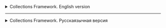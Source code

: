 <details>
<summary>Collections Framework. English version</summary>

<details>
<summary>Lesson 33. Stack and Queue data structure </summary>
<details>
<summary>Stack</summary>

### What is Stack?

A stack is a linear data structure in which the insertion of a new element and removal of an existing element takes
place at the same end represented as the top of the stack.

To implement the stack, it is required to maintain the pointer to the top of the stack, which is the last element to be
inserted because we can access the elements only on the top of the stack.

#### LIFO( Last In First Out ):

This strategy states that the element that is inserted last will come out first.
You can take a pile of plates kept on top of each other as a real-life example. The plate which we put last is on the
top and since we remove the plate that is at the top, we can say that the plate that was put last comes out first.

### Basic Operations on Stack

In order to make manipulations in a stack, there are certain operations provided to us.

- `push()` to insert an element into the stack
- `pop()` to remove an element from the stack
- `peek()` Returns the top element of the stack.
- `isEmpty()` returns true if stack is empty else false.
- `size()` returns the size of stack.

![img_12.png](images%2Fimg_12.png)

### Push:

Adds an item to the stack. If the stack is full, then it is said to be an Overflow condition.

### Pop:

Removes an item from the stack. The items are popped in the reversed order in which they are pushed. If the stack is
empty, then it is said to be an Underflow condition.

### peek:

Returns the top element of the stack.

### isEmpty:

Returns true if the stack is empty, else false.

### Understanding stack practically:

There are many real-life examples of a stack. Consider the simple example of plates stacked over one another in a
canteen. The plate which is at the top is the first one to be removed, i.e. the plate which has been placed at the
bottommost position remains in the stack for the longest period of time. So, it can be simply seen to follow the
LIFO/FILO order.

### Complexity Analysis:

| Operations | Complexity |
|------------|------------|
| push()     | O(1)       |
| pop()      | O(1)       |
| isEmpty()  | O(1)       |
| size()     | O(1)       |

</details>
<details>
<summary>Queue</summary>

### What is a Queue?

A queue is a linear data structure where the addition of a new element takes place at the end (via the `add()` method),
and removal occurs from the beginning (via the `remove()` method).

The main principle of this structure is that the first added element will also be the first to be removed. This is the
opposite of the stack concept.

FIFO (First In First Out):
This strategy implies that the element added first will be removed first. As an analogy, consider the queue at a store
checkout or at a bus stop.

### Primary Queue Operations in Java

For manipulating a queue in Java, the following methods are provided:

- `add(E e)` - adds an element to the end of the queue.
- `remove()` - removes and returns the element from the beginning of the queue.
- `element()` - retrieves, but does not remove, the element from the beginning of the queue.
- `isEmpty()` - returns `true` if the queue is empty, otherwise `false`.
- `size()` - returns the size of the queue.

![img_13.png](images%2Fimg_13.png)

**add(E e)**:
Adds an element to the end of the queue. If the queue is full, an exception is thrown.

**remove()**:
Removes and returns the element from the beginning of the queue. If the queue is empty, an exception is thrown.

**element()**:
Retrieves, but does not remove, the element from the beginning of the queue. If the queue is empty, an exception is
thrown.

**isEmpty()**:
Returns `true` if the queue is empty, otherwise `false`.

### Practical Understanding of Queue:

Queues are ubiquitous in real life. For instance, people waiting in line at a store checkout. The first person in the
queue will be the first to leave, and so forth. This is a real-life example of the FIFO principle.

### Complexity Analysis:

 Method      | Complexity 
-------------|------------
 `add(E e)`  | O(1)       
 `remove()`  | O(1)       
 `element()` | O(1)       
 `isEmpty()` | O(1)       
 `size()`    | O(1)       

</details>
</details>

</details>

------------

<details>
<summary>Collections Framework. Русскаязычная версия</summary>

<details>
<summary>Основная информация о Collections Framework</summary>

# Collections in Java

Любая группа отдельных объектов, представленных как единое целое, называется коллекцией объектов Java. В Java в JDK 1.2
определена отдельная структура под названием "Collection Framework", которая содержит все классы и интерфейсы коллекций
Java.

В Java интерфейс коллекции (`java.util.Collection`) и интерфейс `Map` (`java.util.Map`) — два основных «корневых»
интерфейса классов коллекций Java.

## Что такое фреймворк в Java?

Фреймворк — это набор классов и интерфейсов, которые предоставляют готовую архитектуру. Чтобы реализовать новую функцию
или класс, нет необходимости определять структуру. Однако оптимальный объектно-ориентированный дизайн всегда включает в
себя структуру с набором классов, в которой все классы выполняют задачи одного и того же типа.

### Необходимость в отдельной платформе сбора данных в Java

До появления Collection Framework (или до JDK 1.2) стандартными методами группировки объектов Java (или коллекций) были
Массивы или Векторы или Хеш-таблицы. Все эти коллекции не имели общего интерфейса. Таким образом, хотя основная цель
всех коллекций одна и та же, реализация всех этих коллекций определялась независимо и не имела никакой корреляции между
ними. Кроме того, пользователям очень сложно запомнить все различные методы, синтаксис и конструкторы.

### Преимущества Java Collection Framework

Поскольку отсутствие системы сбора данных привело к вышеуказанному набору недостатков, ниже приведены преимущества
системы сбора данных.

- **Последовательный API:** API имеет базовый набор интерфейсов, таких как `Set`, `List` или `Map` общий набор
  методов.

- **Уменьшает усилия по программированию:** Программисту не нужно беспокоиться о дизайне Коллекции, он может
  сосредоточиться на ее наилучшем использовании в своей программе. Таким образом, основная концепция
  объектно-ориентированного программирования (т.е. абстракции) была успешно реализована.

- **Повышает скорость и качество программы:** Повышает производительность за счет обеспечения высокопроизводительной
  реализации полезных структур данных и алгоритмов, поскольку в этом случае программисту не нужно думать о лучшей
  реализации конкретная структура данных. Он может просто использовать лучшую реализацию, чтобы значительно повысить
  производительность своего алгоритма/программы.

### Иерархия платформы сбора данных в Java

Пакет `java.util` содержит все классы и интерфейсы, необходимые платформе `collection` framework. Фреймворк `collection`
содержит интерфейс с именем `iterable` интерфейс, который позволяет легко перебирать коллекции. Этот
интерфейс расширяется за счет основного интерфейса `collection`, который выступает в качестве корня
для `collection framework`.
Все коллекции расширяют этот интерфейс, тем самым расширяя свойства итератора и методов этого интерфейса. На
следующем рисунке показана иерархия структуры сбора данных `collection framework`.

![img.png](images%2Fimg.png)

### Методы интерфейса коллекции

Этот интерфейс содержит различные методы, которые могут напрямую использоваться всеми коллекциями, реализующими этот
интерфейс:

| Метод                       | Описание                                                                        |
|-----------------------------|---------------------------------------------------------------------------------|
| `add(Object)`               | Добавляет объект в коллекцию.                                                   |
| `addAll(Collection c)`      | Добавляет все элементы из указанной коллекции в эту коллекцию.                  |
| `clear()`                   | Удаляет все элементы из этой коллекции.                                         |
| `contains(Object o)`        | Возвращает `true`, если коллекция содержит указанный элемент.                   |
| `containsAll(Collection c)` | Возвращает `true`, если коллекция содержит все элементы из указанной коллекции. |
| `equals(Object o)`          | Сравнивает указанный объект с этой коллекцией на равенство.                     |
| `hashCode()`                | Возвращает хеш-код этой коллекции.                                              |
| `isEmpty()`                 | Возвращает `true`, если коллекция не содержит элементов.                        |
| `iterator()`                | Возвращает итератор для элементов в этой коллекции.                             |
| `max()`                     | Возвращает максималь                                                            

</details>

<details>
<summary>Урок 33. Структуры данных стек и очередь</summary>
<details>
<summary>Стек (Stack), как структура данных</summary>

### Что такое Стек?

Стек — это линейная структура данных, в которой вставка нового элемента и удаление существующего элемента происходят с
одного и того же конца, представленного вершиной стека.

Для реализации стека необходимо поддерживать указатель на вершину стека, который является последним вставленным
элементом, так как мы можем получить доступ только к элементам на вершине стека.

#### LIFO (Last In First Out, "Последний пришел — первый ушел"):

Эта стратегия гласит, что элемент, который был вставлен последним, выйдет первым. В качестве примера из реальной жизни
можно привести кучу тарелок, сложенных друг на друга. Тарелка, которую мы поставили последней, находится сверху, и так
как мы убираем тарелку, которая находится сверху, мы можем сказать, что тарелка, поставленная последней, убирается
первой.

### Основные операции со стеком

Чтобы производить манипуляции со стеком, нам предоставлены определенные операции.

- `push()` - вставить элемент в стек.
- `pop()` - удалить элемент из стека.
- `peek()` - возвращает верхний элемент стека.
- `isEmpty()` - возвращает `true`, если стек пуст, иначе `false`.
- `size()` - возвращает размер стека.

![img_12.png](images%2Fimg_12.png)

**Push**:
Добавляет элемент в стек. Если стек полон, говорят о состоянии переполнения.

**Pop**:
Удаляет элемент из стека. Элементы извлекаются в обратном порядке их добавления. Если стек пуст, говорят о состоянии
недополнения.

**peek**:
Возвращает верхний элемент стека.

**isEmpty**:
Возвращает `true`, если стек пуст, иначе `false`.

### Понимание стека на практике:

Существует множество реальных примеров стека. Рассмотрим простой пример тарелок, сложенных друг на друга в столовой.
Тарелка, которая находится сверху, первая, которую уберут, т.е. тарелка, которая была помещена на самое дно, остается в
стеке наибольшее время. Таким образом, можно увидеть, что это следует принципу LIFO/FILO.

### Анализ сложности:

 Операции    | Сложность 
-------------|-----------
 `push()`    | O(1)      
 `pop()`     | O(1)      
 `isEmpty()` | O(1)      
 `size()`    | O(1)      

</details>

<details>
<summary>Очередь, как структура данных</summary>

### Что такое Очередь?

Очередь (queue) — это линейная структура данных, в которой добавление нового элемента происходит в конец (через
метод `add()`),
а удаление — из начала (через метод `remove()`).

Основная идея этой структуры заключается в том, что первый добавленный элемент также будет первым удаленным. Это
противоположно концепции стека.

FIFO (First In First Out, "Первый пришел — первый ушел"):
Эта стратегия гласит, что элемент, который был добавлен первым, будет удален первым. В качестве примера можно
рассмотреть очередь в магазине или на автобусной остановке.

### Основные операции с Очередью в Java

Для манипуляции очередью в Java предоставляются следующие методы:

- `add(E e)` - добавляет элемент в конец очереди.
- `remove()` - удаляет и возвращает элемент из начала очереди.
- `element()` - возвращает, но не удаляет, элемент из начала очереди.
- `isEmpty()` - возвращает `true`, если очередь пуста, иначе `false`.
- `size()` - возвращает размер очереди.

![img_13.png](images%2Fimg_13.png)

**add(E e)**:
Добавляет элемент в конец очереди. В случае переполнения генерируется исключение.

**remove()**:
Удаляет и возвращает элемент из начала очереди. Если очередь пуста, генерируется исключение.

**element()**:
Возвращает, но не удаляет, первый элемент очереди. Если очередь пуста, генерируется исключение.

**isEmpty()**:
Возвращает `true`, если очередь пуста, иначе `false`.

### Понимание очереди на практике:

Очереди присутствуют повсюду в реальной жизни. Например, люди, стоящие в очереди к кассе в магазине. Первый человек в
этой очереди — первый, кто уйдет, и так далее. Это является примером принципа FIFO.

### Анализ сложности:

 Метод       | Сложность 
-------------|-----------
 `add(E e)`  | O(1)      
 `remove()`  | O(1)      
 `element()` | O(1)      
 `isEmpty()` | O(1)      
 `size()`    | O(1)      

</details>
</details>
</details>


